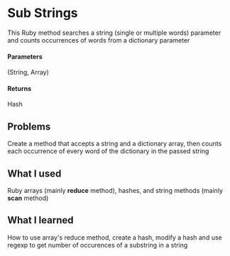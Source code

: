 # Sub Strings
This Ruby method searches a string (single or multiple words) parameter and counts occurrences of words from a dictionary parameter

#### Parameters
(String, Array)

#### Returns
Hash

## Problems
Create a method that accepts a string and a dictionary array, then counts each occurrence of every word of the dictionary in the passed string

## What I used
Ruby arrays (mainly **reduce** method), hashes, and string methods (mainly **scan** method)

## What I learned
How to use array's reduce method, create a hash, modify a hash and use regexp to get number of occurences of a substring in a string
